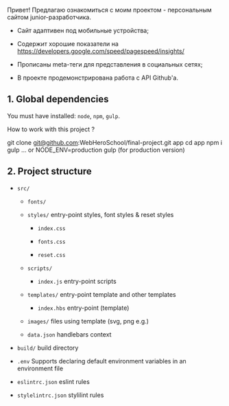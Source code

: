 Привет!
Предлагаю ознакомиться с моим проектом - персональным сайтом junior-разработчика.

* Сайт адаптивен под мобильные устройства;

* Содержит хорошие показатели на https://developers.google.com/speed/pagespeed/insights/

* Прописаны meta-теги для представления в социальных сетях;

* В проекте продемонстрирована работа с API Github'a.



## 1. Global dependencies

You must have installed: `node`, `npm`, `gulp`.

How to work with this project ?

git clone git@github.com:WebHeroSchool/final-project.git app
cd app
npm i
gulp ... or NODE_ENV=production gulp (for production version)

## 2. Project structure

* `src/`

    * `fonts/`

    * `styles/` entry-point styles, font styles & reset styles

        * `index.css`

        * `fonts.css`

        * `reset.css`

    * `scripts/`

        * `index.js` entry-point scripts

    * `templates/` entry-point template and other templates

        * `index.hbs` entry-point (template)

    * `images/` files using template (svg, png e.g.)

    * `data.json` handlebars context

* `build/` build directory

* `.env` Supports declaring default environment variables in an environment file

* `eslintrc.json` eslint rules

* `stylelintrc.json` stylilint rules
